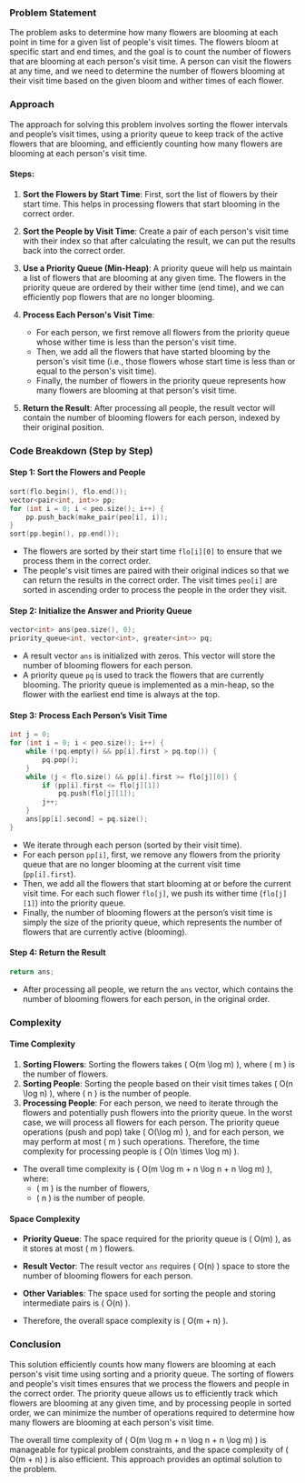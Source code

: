### Problem Statement

The problem asks to determine how many flowers are blooming at each point in time for a given list of people's visit times. The flowers bloom at specific start and end times, and the goal is to count the number of flowers that are blooming at each person's visit time. A person can visit the flowers at any time, and we need to determine the number of flowers blooming at their visit time based on the given bloom and wither times of each flower.

### Approach

The approach for solving this problem involves sorting the flower intervals and people’s visit times, using a priority queue to keep track of the active flowers that are blooming, and efficiently counting how many flowers are blooming at each person's visit time.

#### Steps:

1. **Sort the Flowers by Start Time**: First, sort the list of flowers by their start time. This helps in processing flowers that start blooming in the correct order.

2. **Sort the People by Visit Time**: Create a pair of each person's visit time with their index so that after calculating the result, we can put the results back into the correct order.

3. **Use a Priority Queue (Min-Heap)**: A priority queue will help us maintain a list of flowers that are blooming at any given time. The flowers in the priority queue are ordered by their wither time (end time), and we can efficiently pop flowers that are no longer blooming.

4. **Process Each Person's Visit Time**:
   - For each person, we first remove all flowers from the priority queue whose wither time is less than the person's visit time.
   - Then, we add all the flowers that have started blooming by the person's visit time (i.e., those flowers whose start time is less than or equal to the person's visit time).
   - Finally, the number of flowers in the priority queue represents how many flowers are blooming at that person's visit time.

5. **Return the Result**: After processing all people, the result vector will contain the number of blooming flowers for each person, indexed by their original position.

### Code Breakdown (Step by Step)

#### Step 1: Sort the Flowers and People

```cpp
sort(flo.begin(), flo.end());
vector<pair<int, int>> pp;
for (int i = 0; i < peo.size(); i++) {
    pp.push_back(make_pair(peo[i], i));
}
sort(pp.begin(), pp.end());
```

- The flowers are sorted by their start time `flo[i][0]` to ensure that we process them in the correct order.
- The people's visit times are paired with their original indices so that we can return the results in the correct order. The visit times `peo[i]` are sorted in ascending order to process the people in the order they visit.

#### Step 2: Initialize the Answer and Priority Queue

```cpp
vector<int> ans(peo.size(), 0);
priority_queue<int, vector<int>, greater<int>> pq;
```

- A result vector `ans` is initialized with zeros. This vector will store the number of blooming flowers for each person.
- A priority queue `pq` is used to track the flowers that are currently blooming. The priority queue is implemented as a min-heap, so the flower with the earliest end time is always at the top.

#### Step 3: Process Each Person’s Visit Time

```cpp
int j = 0;
for (int i = 0; i < peo.size(); i++) {
    while (!pq.empty() && pp[i].first > pq.top()) {
        pq.pop();
    }
    while (j < flo.size() && pp[i].first >= flo[j][0]) {
        if (pp[i].first <= flo[j][1])
            pq.push(flo[j][1]);
        j++;
    }
    ans[pp[i].second] = pq.size();
}
```

- We iterate through each person (sorted by their visit time).
- For each person `pp[i]`, first, we remove any flowers from the priority queue that are no longer blooming at the current visit time (`pp[i].first`).
- Then, we add all the flowers that start blooming at or before the current visit time. For each such flower `flo[j]`, we push its wither time (`flo[j][1]`) into the priority queue.
- Finally, the number of blooming flowers at the person’s visit time is simply the size of the priority queue, which represents the number of flowers that are currently active (blooming).

#### Step 4: Return the Result

```cpp
return ans;
```

- After processing all people, we return the `ans` vector, which contains the number of blooming flowers for each person, in the original order.

### Complexity

#### Time Complexity

1. **Sorting Flowers**: Sorting the flowers takes \( O(m \log m) \), where \( m \) is the number of flowers.
2. **Sorting People**: Sorting the people based on their visit times takes \( O(n \log n) \), where \( n \) is the number of people.
3. **Processing People**: For each person, we need to iterate through the flowers and potentially push flowers into the priority queue. In the worst case, we will process all flowers for each person. The priority queue operations (push and pop) take \( O(\log m) \), and for each person, we may perform at most \( m \) such operations. Therefore, the time complexity for processing people is \( O(n \times \log m) \).

- The overall time complexity is \( O(m \log m + n \log n + n \log m) \), where:
  - \( m \) is the number of flowers,
  - \( n \) is the number of people.

#### Space Complexity

- **Priority Queue**: The space required for the priority queue is \( O(m) \), as it stores at most \( m \) flowers.
- **Result Vector**: The result vector `ans` requires \( O(n) \) space to store the number of blooming flowers for each person.
- **Other Variables**: The space used for sorting the people and storing intermediate pairs is \( O(n) \).

- Therefore, the overall space complexity is \( O(m + n) \).

### Conclusion

This solution efficiently counts how many flowers are blooming at each person's visit time using sorting and a priority queue. The sorting of flowers and people's visit times ensures that we process the flowers and people in the correct order. The priority queue allows us to efficiently track which flowers are blooming at any given time, and by processing people in sorted order, we can minimize the number of operations required to determine how many flowers are blooming at each person's visit time.

The overall time complexity of \( O(m \log m + n \log n + n \log m) \) is manageable for typical problem constraints, and the space complexity of \( O(m + n) \) is also efficient. This approach provides an optimal solution to the problem.